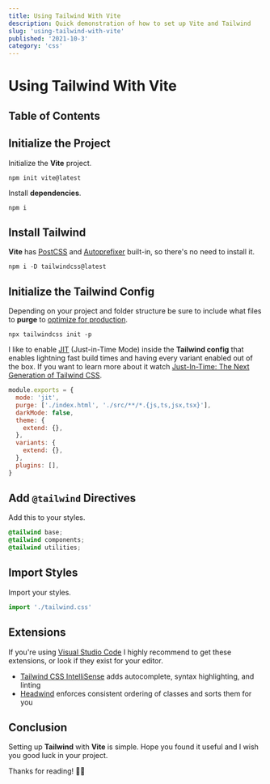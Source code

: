 ```yaml
---
title: Using Tailwind With Vite
description: Quick demonstration of how to set up Vite and Tailwind
slug: 'using-tailwind-with-vite'
published: '2021-10-3'
category: 'css'
---
```


# Using Tailwind With Vite

## Table of Contents

## Initialize the Project

Initialize the **Vite** project.

```shell:terminal
npm init vite@latest
```

Install **dependencies**.

```shell:terminal
npm i
```

## Install Tailwind

**Vite** has [PostCSS](https://postcss.org/) and [Autoprefixer](https://github.com/postcss/autoprefixer) built-in, so there's no need to install it.

```shell:terminal
npm i -D tailwindcss@latest
```

## Initialize the Tailwind Config

Depending on your project and folder structure be sure to include what files to **purge** to [optimize for production](https://tailwindcss.com/docs/optimizing-for-production).

```shell:terminal
npx tailwindcss init -p
```

I like to enable [JIT](https://tailwindcss.com/docs/just-in-time-mode) (Just-in-Time Mode) inside the **Tailwind config** that enables lightning fast build times and having every variant enabled out of the box. If you want to learn more about it watch [Just-In-Time: The Next Generation of Tailwind CSS](https://www.youtube.com/watch?v=3O_3X7InOw8).

```js:tailwind.config.js
module.exports = {
  mode: 'jit',
  purge: ['./index.html', './src/**/*.{js,ts,jsx,tsx}'],
  darkMode: false,
  theme: {
    extend: {},
  },
  variants: {
    extend: {},
  },
  plugins: [],
}
```

## Add `@tailwind` Directives

Add this to your styles.

```css:tailwind.css
@tailwind base;
@tailwind components;
@tailwind utilities;
```

## Import Styles

Import your styles.

```js:main.js
import './tailwind.css'
```

## Extensions

If you're using [Visual Studio Code](https://code.visualstudio.com/) I highly recommend to get these extensions, or look if they exist for your editor.

- [Tailwind CSS IntelliSense](https://marketplace.visualstudio.com/items?itemName=bradlc.vscode-tailwindcss) adds autocomplete, syntax highlighting, and linting
- [Headwind](https://marketplace.visualstudio.com/items?itemName=heybourn.headwind) enforces consistent ordering of classes and sorts them for you

## Conclusion

Setting up **Tailwind** with **Vite** is simple. Hope you found it useful and I wish you good luck in your project.

Thanks for reading! 🏄‍♀️
